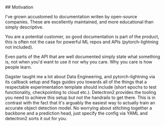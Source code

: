 ## Motivation

I've grown accustomed to documentation writen by open-source companies. These are excellently maintained, and more educational than simply descriptive. 

You are a potential customer, so good documentation is part of the product, this is often not the case for powerful ML repos and APIs (pytorch-lightning not included).

Even parts of the API that are well documented simply state what something is, not when you'd want to use it nor why you care. Why you care is how people learn. 

Dagster taught me a lot about Data Engineering, and pytorch-lightning via its callback setup and flags guides you towards all of the things that a respectable experimentation template should include (short epochs to test functionality, checkpointing to cloud etc.). Detectron2 provides the tooling you need to achieve this setup but not the handrails to get there. This is in contrast with the fact that it's arguably the easiest way to actually train an accurate object detection model. No worrying about stitching together a backbone and a prediction head, just specify the config via YAML and detectron2 sorts it out for you.
